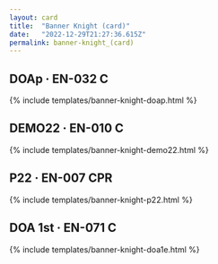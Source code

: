 ```yaml
---
layout: card
title:  "Banner Knight (card)"
date:   "2022-12-29T21:27:36.615Z"
permalink: banner-knight_(card)
---
```


## DOAp &middot; EN-032 C

{% include templates/banner-knight-doap.html %}


## DEMO22 &middot; EN-010 C

{% include templates/banner-knight-demo22.html %}


## P22 &middot; EN-007 CPR

{% include templates/banner-knight-p22.html %}


## DOA 1st &middot; EN-071 C

{% include templates/banner-knight-doa1e.html %}
